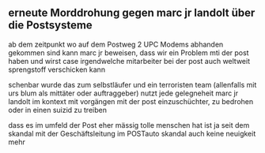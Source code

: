 ## erneute Morddrohung gegen marc jr landolt über die Postsysteme

ab dem zeitpunkt wo auf dem Postweg 2 UPC Modems abhanden gekommen sind kann marc jr beweisen, dass wir ein Problem mti der post haben und wirst case irgendwelche mitarbeiter bei der post auch weltweit sprengstoff verschicken kann

schenbar wurde das zum selbstläufer und ein terroristen team (allenfalls mit urs blum als mittäter oder auftraggeber) nutzt jede gelegneheit marc jr landolt im kontext mit vorgängen mit der post einzuschüchter, zu bedrohen oder in einen suizid zu treiben

dass es im umfeld der Post eher mässig tolle menschen hat ist ja seit dem skandal mit der Geschäftsleitung im POSTauto skandal auch keine neuigkeit mehr
